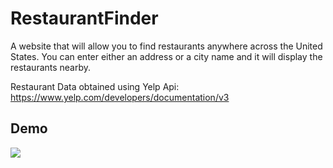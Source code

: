# RestaurantFinder
A website that will allow you to find restaurants anywhere across the United States. You can enter either an address or a city name and it will display the restaurants nearby. 

Restaurant Data obtained using Yelp Api: https://www.yelp.com/developers/documentation/v3

## Demo

![](Screenshots/register.png)
